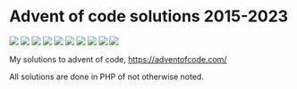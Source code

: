 # Advent of code solutions 2015-2023

![](https://img.shields.io/badge/2015%20⭐-46-yellow)
![](https://img.shields.io/badge/2016%20⭐-28-yellow)
![](https://img.shields.io/badge/2017%20⭐-15-yellow)
![](https://img.shields.io/badge/2018%20⭐-10-yellow)
![](https://img.shields.io/badge/2019%20⭐-16-yellow)
![](https://img.shields.io/badge/2020%20⭐-23-yellow)
![](https://img.shields.io/badge/2021%20⭐-17-yellow)
![](https://img.shields.io/badge/2022%20⭐-12-yellow)
![](https://img.shields.io/badge/2023%20⭐-6-yellow)
![](https://img.shields.io/badge/2024%20⭐-4-yellow)

My solutions to advent of code, https://adventofcode.com/

All solutions are done in PHP of not otherwise noted.
